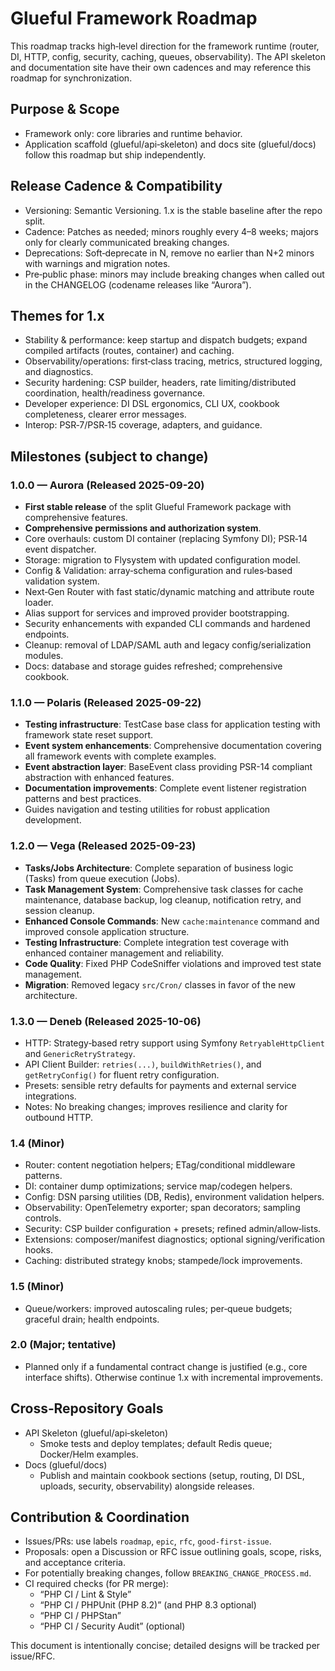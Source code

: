 # Glueful Framework Roadmap

This roadmap tracks high‑level direction for the framework runtime (router, DI, HTTP, config, security, caching, queues, observability). The API skeleton and documentation site have their own cadences and may reference this roadmap for synchronization.

## Purpose & Scope
- Framework only: core libraries and runtime behavior.
- Application scaffold (glueful/api‑skeleton) and docs site (glueful/docs) follow this roadmap but ship independently.

## Release Cadence & Compatibility
- Versioning: Semantic Versioning. 1.x is the stable baseline after the repo split.
- Cadence: Patches as needed; minors roughly every 4–8 weeks; majors only for clearly communicated breaking changes.
- Deprecations: Soft‑deprecate in N, remove no earlier than N+2 minors with warnings and migration notes.
- Pre‑public phase: minors may include breaking changes when called out in the CHANGELOG (codename releases like “Aurora”).

## Themes for 1.x
- Stability & performance: keep startup and dispatch budgets; expand compiled artifacts (routes, container) and caching.
- Observability/operations: first‑class tracing, metrics, structured logging, and diagnostics.
- Security hardening: CSP builder, headers, rate limiting/distributed coordination, health/readiness governance.
- Developer experience: DI DSL ergonomics, CLI UX, cookbook completeness, clearer error messages.
- Interop: PSR‑7/PSR‑15 coverage, adapters, and guidance.

## Milestones (subject to change)

### 1.0.0 — Aurora (Released 2025-09-20)
- **First stable release** of the split Glueful Framework package with comprehensive features.
- **Comprehensive permissions and authorization system**.
- Core overhauls: custom DI container (replacing Symfony DI); PSR‑14 event dispatcher.
- Storage: migration to Flysystem with updated configuration model.
- Config & Validation: array‑schema configuration and rules‑based validation system.
- Next‑Gen Router with fast static/dynamic matching and attribute route loader.
- Alias support for services and improved provider bootstrapping.
- Security enhancements with expanded CLI commands and hardened endpoints.
- Cleanup: removal of LDAP/SAML auth and legacy config/serialization modules.
- Docs: database and storage guides refreshed; comprehensive cookbook.

### 1.1.0 — Polaris (Released 2025-09-22)
- **Testing infrastructure**: TestCase base class for application testing with framework state reset support.
- **Event system enhancements**: Comprehensive documentation covering all framework events with complete examples.
- **Event abstraction layer**: BaseEvent class providing PSR-14 compliant abstraction with enhanced features.
- **Documentation improvements**: Complete event listener registration patterns and best practices.
- Guides navigation and testing utilities for robust application development.

### 1.2.0 — Vega (Released 2025-09-23)
- **Tasks/Jobs Architecture**: Complete separation of business logic (Tasks) from queue execution (Jobs).
- **Task Management System**: Comprehensive task classes for cache maintenance, database backup, log cleanup, notification retry, and session cleanup.
- **Enhanced Console Commands**: New `cache:maintenance` command and improved console application structure.
- **Testing Infrastructure**: Complete integration test coverage with enhanced container management and reliability.
- **Code Quality**: Fixed PHP CodeSniffer violations and improved test state management.
- **Migration**: Removed legacy `src/Cron/` classes in favor of the new architecture.

### 1.3.0 — Deneb (Released 2025-10-06)
- HTTP: Strategy‑based retry support using Symfony `RetryableHttpClient` and `GenericRetryStrategy`.
- API Client Builder: `retries(...)`, `buildWithRetries()`, and `getRetryConfig()` for fluent retry configuration.
- Presets: sensible retry defaults for payments and external service integrations.
- Notes: No breaking changes; improves resilience and clarity for outbound HTTP.

### 1.4 (Minor)
- Router: content negotiation helpers; ETag/conditional middleware patterns.
- DI: container dump optimizations; service map/codegen helpers.
- Config: DSN parsing utilities (DB, Redis), environment validation helpers.
- Observability: OpenTelemetry exporter; span decorators; sampling controls.
- Security: CSP builder configuration + presets; refined admin/allow‑lists.
- Extensions: composer/manifest diagnostics; optional signing/verification hooks.
- Caching: distributed strategy knobs; stampede/lock improvements.

### 1.5 (Minor)
- Queue/workers: improved autoscaling rules; per‑queue budgets; graceful drain; health endpoints.

### 2.0 (Major; tentative)
- Planned only if a fundamental contract change is justified (e.g., core interface shifts). Otherwise continue 1.x with incremental improvements.

## Cross‑Repository Goals
- API Skeleton (glueful/api‑skeleton)
  - Smoke tests and deploy templates; default Redis queue; Docker/Helm examples.
- Docs (glueful/docs)
  - Publish and maintain cookbook sections (setup, routing, DI DSL, uploads, security, observability) alongside releases.

## Contribution & Coordination
- Issues/PRs: use labels `roadmap`, `epic`, `rfc`, `good‑first‑issue`.
- Proposals: open a Discussion or RFC issue outlining goals, scope, risks, and acceptance criteria.
- For potentially breaking changes, follow `BREAKING_CHANGE_PROCESS.md`.
- CI required checks (for PR merge):
  - “PHP CI / Lint & Style”
  - “PHP CI / PHPUnit (PHP 8.2)” (and PHP 8.3 optional)
  - “PHP CI / PHPStan”
  - “PHP CI / Security Audit” (optional)

This document is intentionally concise; detailed designs will be tracked per issue/RFC.
